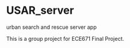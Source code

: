 # USAR_server
urban search and rescue server app

This is a group project for ECE671 Final Project.
